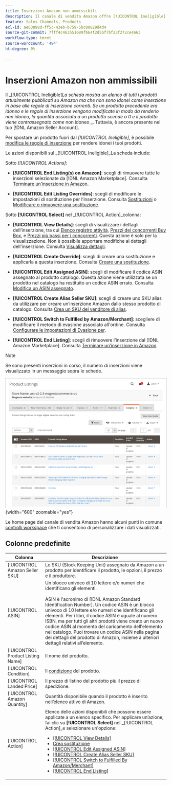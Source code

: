 ```yaml
---
title: Inserzioni Amazon non ammissibili
description: Il canale di vendita Amazon offre [!UICONTROL Ineligible] per la gestione degli oggetti non sono idonee per essere inserite in un'inserzione in base alle regole correnti.
feature: Sales Channels, Products
exl-id: ae63898d-ff5c-43eb-b759-5bc80829d4d4
source-git-commit: 7fff4c463551089fb64f2d5bf7bf23f272ce4663
workflow-type: tm+mt
source-wordcount: '494'
ht-degree: 0%

---
```


# Inserzioni Amazon non ammissibili

Il _[!UICONTROL Ineligible]_La scheda mostra un elenco di tutti i prodotti attualmente pubblicati su Amazon ma che non sono idonei come inserzione in base alle regole di inserzione correnti. Se un prodotto precedente era idoneo e le regole di inserzione vengono modificate in modo da renderlo non idoneo, la quantità associata a un prodotto scende a 0 e il prodotto viene contrassegnato come_ non idoneo _. Tuttavia, è ancora presente nel tuo [!DNL Amazon Seller Account].

Per spostare un prodotto fuori dal _[!UICONTROL Ineligible]_, è possibile [modifica le regole di inserzione](./listing-rules.md) per rendere idonei i tuoi prodotti.

Le azioni disponibili sul _[!UICONTROL Ineligible]_La scheda include:

Sotto _[!UICONTROL Actions]_:

- **[!UICONTROL End Listing(s) on Amazon]**: scegli di rimuovere tutte le inserzioni selezionate da [!DNL Amazon Marketplace]. Consulta [Terminare un’inserzione in Amazon](./end-listings-manually.md).

- **[!UICONTROL Edit Listing Overrides]**: scegli di modificare le impostazioni di sostituzione per l’inserzione. Consulta [Sostituzioni](./overrides.md) o [Modificare o rimuovere una sostituzione](./creating-editing-overrides.md#edit-override-single-listing).

Sotto **[!UICONTROL Select]** nel _[!UICONTROL Action]_colonna:

- **[!UICONTROL View Details]**: scegli di visualizzare i dettagli dell’inserzione, tra cui [Elenco registro attività](./product-listing-details.md#listing-activity-log), [Prezzi dei concorrenti Buy Box](./product-listing-details.md#buy-box-competitor-pricing), e [Prezzi più bassi per i concorrenti](./product-listing-details.md#lowest-competitor-pricing). Questa azione è solo per la visualizzazione. Non è possibile apportare modifiche ai dettagli dell&#39;inserzione. Consulta [Visualizza dettagli](./product-listing-details.md).

- **[!UICONTROL Create Override]**: scegli di creare una sostituzione e applicarla a questa inserzione. Consulta [Creare una sostituzione](./creating-editing-overrides.md).

- **[!UICONTROL Edit Assigned ASIN]**: scegli di modificare il codice ASIN assegnato al prodotto catalogo. Questa azione viene utilizzata se un prodotto nel catalogo ha restituito un codice ASIN errato. Consulta [Modifica un ASIN assegnato](./edit-assigned-asin.md).

- **[!UICONTROL Create Alias Seller SKU]**: scegli di creare uno SKU alias da utilizzare per creare un’inserzione Amazon dallo stesso prodotto di catalogo. Consulta [Crea un SKU del venditore di alias](./create-alias-seller-sku.md).

- **[!UICONTROL Switch to Fulfilled by Amazon/Merchant]**: scegliere di modificare il metodo di evasione associato all&#39;ordine. Consulta [Configurare le impostazioni di Evasione per](./fulfilled-by.md#configure-fulfilled-by-settings).

- **[!UICONTROL End Listing]**: scegli di rimuovere l’inserzione dal [!DNL Amazon Marketplace]. Consulta [Terminare un’inserzione in Amazon](./end-listings-manually.md).

>[!NOTE]
>Se sono presenti inserzioni in corso, il numero di inserzioni viene visualizzato in un messaggio sopra le schede.

![Inserzioni Amazon non ammissibili](assets/amazon-ineligible-listings.png){width="600" zoomable="yes"}

Le home page del canale di vendita Amazon hanno alcuni punti in comune [controlli workspace](./workspace-controls.md) che ti consentono di personalizzare i dati visualizzati.

## Colonne predefinite

| Colonna | Descrizione |
|-----------------------------------|------------------------------------------------------------------------------------------------------------------------------------------------------------------------------------------------------------------------------------------------------------------------------------------------------------------------------------------------------------------------------------------------------------------------------------------------------------------------------------------------------------------------------------------------------------------------------------------------------------------------------------------------------------------------|
| [!UICONTROL Amazon Seller SKU] | Lo SKU (Stock Keeping Unit) assegnato da Amazon a un prodotto per identificare il prodotto, le opzioni, il prezzo e il produttore. |
| [!UICONTROL ASIN] | Un blocco univoco di 10 lettere e/o numeri che identificano gli elementi.<br><br>ASIN è l&#39;acronimo di [!DNL Amazon Standard Identification Number]. Un codice ASIN è un blocco univoco di 10 lettere e/o numeri che identificano gli elementi. Per i libri, il codice ASIN è uguale al numero ISBN, ma per tutti gli altri prodotti viene creato un nuovo codice ASIN al momento del caricamento dell&#39;elemento nel catalogo. Puoi trovare un codice ASIN nella pagina dei dettagli del prodotto di Amazon, insieme a ulteriori dettagli relativi all’elemento. |
| [!UICONTROL Product Listing Name] | Il nome del prodotto. |
| [!UICONTROL Condition] | Il [condizione](./product-listing-condition.md) del prodotto. |
| [!UICONTROL Landed Price] | Il prezzo di listino del prodotto più il prezzo di spedizione. |
| [!UICONTROL Amazon Quantity] | Quantità disponibile quando il prodotto è inserito nell’elenco attivo di Amazon. |
| [!UICONTROL Action] | Elenco delle azioni disponibili che possono essere applicate a un elenco specifico. Per applicare un’azione, fai clic su **[!UICONTROL Select]** nel _[!UICONTROL Action]_e selezionare un&#39;opzione:<ul><li>[[!UICONTROL View Details]](./product-listing-details.md)</li><li>[Crea sostituzione](./creating-editing-overrides.md)</li><li>[[!UICONTROL Edit Assigned ASIN]](./edit-assigned-asin.md)</li><li>[[!UICONTROL Create Alias Seller SKU]](./create-alias-seller-sku.md#region-specific)</li><li>[[!UICONTROL Switch to Fulfilled By Amazon/Merchant]](./fulfilled-by.md#configure-fulfilled-by-settings)</li><li>[[!UICONTROL End Listing]](./end-listings-manually.md)</li></ul> |
